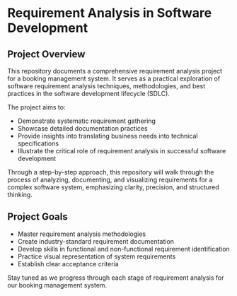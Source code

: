 # Requirement Analysis in Software Development

## Project Overview

This repository documents a comprehensive requirement analysis project for a booking management system. It serves as a practical exploration of software requirement analysis techniques, methodologies, and best practices in the software development lifecycle (SDLC).

The project aims to:
- Demonstrate systematic requirement gathering
- Showcase detailed documentation practices
- Provide insights into translating business needs into technical specifications
- Illustrate the critical role of requirement analysis in successful software development

Through a step-by-step approach, this repository will walk through the process of analyzing, documenting, and visualizing requirements for a complex software system, emphasizing clarity, precision, and structured thinking.

## Project Goals

- Master requirement analysis methodologies
- Create industry-standard requirement documentation
- Develop skills in functional and non-functional requirement identification
- Practice visual representation of system requirements
- Establish clear acceptance criteria

Stay tuned as we progress through each stage of requirement analysis for our booking management system.